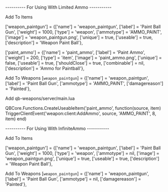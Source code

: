 ---------- For Using With Limited Ammo -----------

Add To Items

['weapon_paintgun']     = {['name'] = 'weapon_paintgun',         ['label'] = 'Paint Ball Gun',        ['weight'] = 1000,         ['type'] = 'weapon',     ['ammotype'] = 'AMMO_PAINT',            ['image'] = 'weapon_paintgun.png',    ['unique'] = true,     ['useable'] = true,     ['description'] = 'Weapon Paint Ball'},

['paint_ammo']			         = {['name'] = 'paint_ammo', 			  	    ['label'] = 'Paint Ammo', 				['weight'] = 200, 		['type'] = 'item', 		['image'] = 'paint_ammo.png', 			['unique'] = false, 	['useable'] = true, 	['shouldClose'] = true,    ['combinable'] = nil,   ['description'] = 'Ammo for Paintball'},

Add To Weapons
[`weapon_paintgun`]     = {['name'] = 'weapon_paintgun',    ['label'] = 'Paint Ball Gun',    ['ammotype'] = 'AMMO_PAINT',            ['damagereason'] = 'Painted'},

Add qb-weapons/server/main.lua

QBCore.Functions.CreateUseableItem('paint_ammo', function(source, item)
    TriggerClientEvent('weapon:client:AddAmmo', source, 'AMMO_PAINT', 8, item)
end)

---------- For Using With InfiniteAmmo -----------

Add To Items

['weapon_paintgun']     = {['name'] = 'weapon_paintgun',         ['label'] = 'Paint Ball Gun',        ['weight'] = 1000,         ['type'] = 'weapon',     ['ammotype'] = nil,            ['image'] = 'weapon_paintgun.png',    ['unique'] = true,     ['useable'] = true,     ['description'] = 'Weapon Paint Ball'},

Add To Weapons
[`weapon_paintgun`]     = {['name'] = 'weapon_paintgun',    ['label'] = 'Paint Ball Gun',    ['ammotype'] = nil,            ['damagereason'] = 'Painted'},